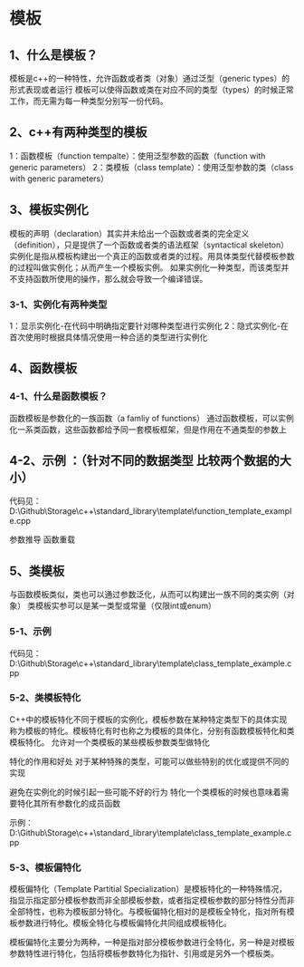 # 模板

## 1、什么是模板？
模板是c++的一种特性，允许函数或者类（对象）通过泛型（generic types）的形式表现或者运行
模板可以使得函数或类在对应不同的类型（types）的时候正常工作，而无需为每一种类型分别写一份代码。

## 2、c++有两种类型的模板
1：函数模板（function tempalte）：使用泛型参数的函数（function with generic parameters）
2：类模板（class template）：使用泛型参数的类（class with generic parameters）

## 3、模板实例化
模板的声明（declaration）其实并未给出一个函数或者类的完全定义（definition），只是提供了一个函数或者类的语法框架（syntactical skeleton）
实例化是指从模板构建出一个真正的函数或者类的过程。用具体类型代替模板参数的过程叫做实例化；从而产生一个模板实例。
如果实例化一种类型，而该类型并不支持函数所使用的操作，那么就会导致一个编译错误。

### 3-1、实例化有两种类型
1：显示实例化-在代码中明确指定要针对哪种类型进行实例化
2：隐式实例化-在首次使用时根据具体情况使用一种合适的类型进行实例化

## 4、函数模板

### 4-1、什么是函数模板？
函数模板是参数化的一族函数（a famliy of functions）
通过函数模板，可以实例化一系类函数，这些函数都给予同一套模板框架，但是作用在不通类型的参数上

## 4-2、示例 ：（针对不同的数据类型 比较两个数据的大小）
代码见：D:\Github\Storage\c++\standard_library\template\function_template_example.cpp

参数推导
函数重载

## 5、类模板
与函数模板类似，类也可以通过参数泛化，从而可以构建出一族不同的类实例（对象）
类模板实参可以是某一类型或常量（仅限int或enum）

### 5-1、示例
代码见：D:\Github\Storage\c++\standard_library\template\class_template_example.cpp

### 5-2、类模板特化
C++中的模板特化不同于模板的实例化，模板参数在某种特定类型下的具体实现称为模板的特化。模板特化有时也称之为模板的具体化，分别有函数模板特化和类模板特化。
允许对一个类模板的某些模板参数类型做特化

特化的作用和好处
对于某种特殊的类型，可能可以做些特别的优化或提供不同的实现

避免在实例化的时候引起一些可能不好的行为
特化一个类模板的时候也意味着需要特化其所有参数化的成员函数

示例：D:\Github\Storage\c++\standard_library\template\class_template_example.cpp

### 5-3、模板偏特化
模板偏特化（Template Partitial Specialization）是模板特化的一种特殊情况，指显示指定部分模板参数而非全部模板参数，或者指定模板参数的部分特性分而非全部特性，也称为模板部分特化。与模板偏特化相对的是模板全特化，指对所有模板参数进行特化。模板全特化与模板偏特化共同组成模板特化。

模板偏特化主要分为两种，一种是指对部分模板参数进行全特化，另一种是对模板参数特性进行特化，包括将模板参数特化为指针、引用或是另外一个模板类。



